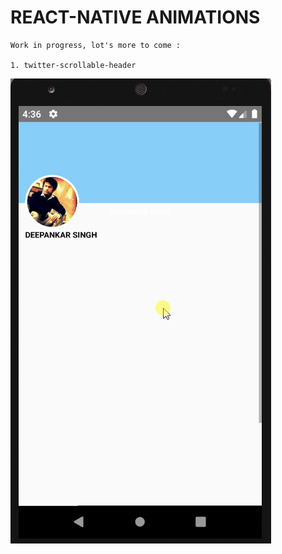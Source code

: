 # REACT-NATIVE ANIMATIONS

    Work in progress, lot's more to come : 
    
    1. twitter-scrollable-header

![alternativetext](gifs/twitterscrollableheader.gif)
